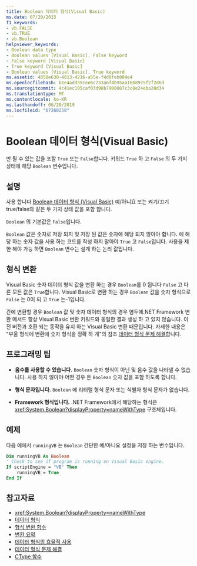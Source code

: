 ```yaml
---
title: Boolean 데이터 형식(Visual Basic)
ms.date: 07/20/2015
f1_keywords:
- vb.FALSE
- vb.TRUE
- vb.Boolean
helpviewer_keywords:
- Boolean data type
- Boolean values [Visual Basic], False keyword
- False keyword [Visual Basic]
- True keyword [Visual Basic]
- Boolean values [Visual Basic], True keyword
ms.assetid: 4858e630-4813-4216-a55e-f4d0feb884e4
ms.openlocfilehash: b1e4add39cee6c733a6f4b95aa1668975f2f2d6d
ms.sourcegitcommit: 4c41ec195caf03d98b7900007c3c8e24eba20d34
ms.translationtype: MT
ms.contentlocale: ko-KR
ms.lasthandoff: 06/20/2019
ms.locfileid: "67268258"
---
```

# <a name="boolean-data-type-visual-basic"></a>Boolean 데이터 형식(Visual Basic)
만 될 수 있는 값을 포함 `True` 또는 `False`합니다. 키워드 `True` 하 고 `False` 의 두 가지 상태에 해당 `Boolean` 변수입니다.  
  
## <a name="remarks"></a>설명  
 사용 합니다 [Boolean 데이터 형식 (Visual Basic)](../../../visual-basic/language-reference/data-types/boolean-data-type.md) 예/아니요 또는 켜기/끄기 true/false와 같은 두 가지 상태 값을 포함 합니다.  
  
 `Boolean` 의 기본값은 `False`입니다.  
  
 `Boolean` 값은 숫자로 저장 되지 및 저장 된 값은 숫자에 해당 되지 않아야 합니다. 에 해당 하는 숫자 값을 사용 하는 코드를 작성 하지 말아야 `True` 고 `False`입니다. 사용을 제한 해야 가능 하면 `Boolean` 변수는 설계 하는 논리 값입니다.  
  
## <a name="type-conversions"></a>형식 변환  
 Visual Basic 숫자 데이터 형식 값을 변환 하는 경우 `Boolean`를 0 됩니다 `False` 고 다른 모든 값은 `True`합니다. Visual Basic로 변환 하는 경우 `Boolean` 값을 숫자 형식으로 `False` 는 0이 되 고 `True` 는-1입니다.  
  
 간에 변환할 경우 `Boolean` 값 및 숫자 데이터 형식의 경우 염두에.NET Framework 변환 메서드 항상 Visual Basic 변환 키워드와 동일한 결과 생성 하 고 있지 않습니다. 이전 버전과 호환 되는 동작을 유지 하는 Visual Basic 변환 때문입니다. 자세한 내용은 "부울 형식에 변환에 숫자 형식을 정확 하 게"의 참조 [데이터 형식 문제 해결](../../../visual-basic/programming-guide/language-features/data-types/troubleshooting-data-types.md)합니다.  
  
## <a name="programming-tips"></a>프로그래밍 팁  
  
- **음수를 사용할 수 있습니다.** `Boolean` 숫자 형식이 아닌 및 음수 값을 나타낼 수 없습니다. 사용 하지 않아야 어떤 경우 든 `Boolean` 숫자 값을 포함 하도록 합니다.  
  
- **형식 문자입니다.** `Boolean` 에 리터럴 형식 문자 또는 식별자 형식 문자가 없습니다.  
  
- **Framework 형식입니다.** .NET Framework에서 해당하는 형식은 <xref:System.Boolean?displayProperty=nameWithType> 구조체입니다.  
  
## <a name="example"></a>예제  
 다음 예에서 `runningVB` 는 `Boolean` 간단한 예/아니요 설정을 저장 하는 변수입니다.  
  
```vb  
Dim runningVB As Boolean  
' Check to see if program is running on Visual Basic engine.  
If scriptEngine = "VB" Then  
    runningVB = True  
End If  
```  
  
## <a name="see-also"></a>참고자료

- <xref:System.Boolean?displayProperty=nameWithType>
- [데이터 형식](../../../visual-basic/language-reference/data-types/index.md)
- [형식 변환 함수](../../../visual-basic/language-reference/functions/type-conversion-functions.md)
- [변환 요약](../../../visual-basic/language-reference/keywords/conversion-summary.md)
- [데이터 형식의 효율적 사용](../../../visual-basic/programming-guide/language-features/data-types/efficient-use-of-data-types.md)
- [데이터 형식 문제 해결](../../../visual-basic/programming-guide/language-features/data-types/troubleshooting-data-types.md)
- [CType 함수](../../../visual-basic/language-reference/functions/ctype-function.md)
